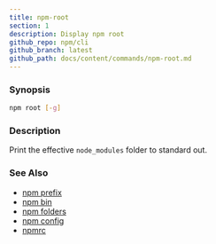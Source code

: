 ```yaml
---
title: npm-root
section: 1
description: Display npm root
github_repo: npm/cli
github_branch: latest
github_path: docs/content/commands/npm-root.md
---
```


### Synopsis
```bash
npm root [-g]
```

### Description

Print the effective `node_modules` folder to standard out.

### See Also

* [npm prefix](/cli/v7/commands/npm-prefix)
* [npm bin](/cli/v7/commands/npm-bin)
* [npm folders](/cli/v7/configuring-npm/folders)
* [npm config](/cli/v7/commands/npm-config)
* [npmrc](/cli/v7/configuring-npm/npmrc)

